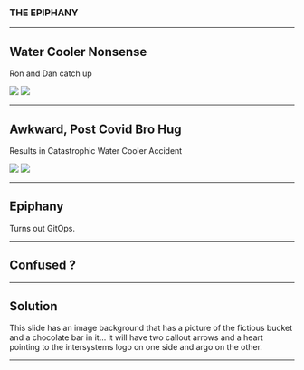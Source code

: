 <!-- .slide: data-background="#E6F7FF" -->

### THE EPIPHANY <!-- .element: class="r-fit-text" -->

---

<!-- .slide: data-background-transition="slide" data-background="{{asset_folder}}/shooting_shit.png" -->

## Water Cooler Nonsense

Ron and Dan catch up

<img src="{{asset_folder}}/ron-bullshit.gif" />
<img src="{{asset_folder}}/dan-bullshit.gif" />


---

<!-- .slide: data-background-transition="slide" data-background="{{asset_folder}}/dude.png" -->

## Awkward, Post Covid Bro Hug

Results in Catastrophic Water Cooler Accident

<img src="{{asset_folder}}/ron-dude.gif" />
<img src="{{asset_folder}}/dan-dude.gif" />

---
<!-- .slide: data-background-transition="slide" data-background="{{asset_folder}}/epiphany.png" -->

## Epiphany

Turns out GitOps.


---


<!-- .slide: data-background-iframe="https://www.youtube.com/embed/O7oD_oX-Gio?si=-3iedBokNVo9SaC6&amp;controls=0" data-background-interactive-->

## Confused ?

---

<!-- .slide: data-background-transition="slide" data-background="https://pidtoo.github.io/gitops_iko_slides/assets/images/lovestory.png" -->

## Solution

This slide has an image background that has a picture of the fictious bucket and a chocolate bar in it... it will have two callout arrows and a heart pointing to the intersystems logo on one side and argo on the other.

---